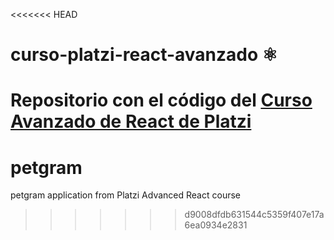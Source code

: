 <<<<<<< HEAD
# curso-platzi-react-avanzado ⚛️

Repositorio con el código del [Curso Avanzado de React de Platzi](https://platzi.com/cursos/react-avanzado/)
=======
# petgram
petgram application from Platzi Advanced React course
>>>>>>> d9008dfdb631544c5359f407e17a6ea0934e2831
